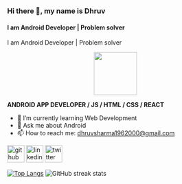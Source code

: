 ### Hi there 👋, my name is Dhruv
#### I am Android Developer | Problem solver
I am Android Developer | Problem solver
<div id="header" align="center">
<img src="https://media.giphy.com/media/M9gbBd9nbDrOTu1Mqx/giphy.gif" width="100"/>
</div>

**ANDROID APP DEVELOPER / JS / HTML / CSS / REACT**

- 🌱 I’m currently learning Web Development 
- 💬 Ask me about Android 
- 📫 How to reach me: dhruvsharma1962000@gmail.com 


[<img src='https://cdn.jsdelivr.net/npm/simple-icons@3.0.1/icons/github.svg' alt='github' height='40'>](https://github.com/dhruv036)  [<img src='https://cdn.jsdelivr.net/npm/simple-icons@3.0.1/icons/linkedin.svg' alt='linkedin' height='40'>](https://www.linkedin.com/in/dhruv1019//)  [<img src='https://cdn.jsdelivr.net/npm/simple-icons@3.0.1/icons/twitter.svg' alt='twitter' height='40'>](https://twitter.com/shdhruvv)  

[![Top Langs](https://github-readme-stats.vercel.app/api/top-langs/?username=dhruv036)](https://github.com/anuraghazra/github-readme-stats)    ![GitHub streak stats](https://github-readme-streak-stats.herokuapp.com/?user=dhruv036)  


